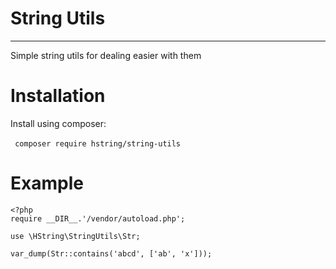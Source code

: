 # String Utils

---

Simple string utils for dealing easier with them

# Installation

Install using composer:

‌```
composer require hstring/string-utils
‌```

# Example

 ```
<?php
require __DIR__.'/vendor/autoload.php';

use \HString\StringUtils\Str;

var_dump(Str::contains('abcd', ['ab', 'x']));
 ```